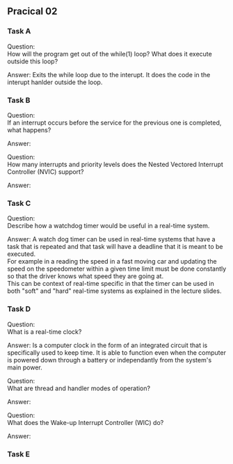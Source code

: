## Pracical 02

### Task A
Question:  
How will the program get out of the while(1) loop? What does it execute outside this
loop?  

Answer: Exits the while loop due to the interupt. It does the code in the interupt hanlder outside the loop.  


### Task B
Question:  
If an interrupt occurs before the service for the previous one is completed, what happens?  

Answer:  

Question:  
How many interrupts and priority levels does the Nested Vectored Interrupt Controller
(NVIC) support?  

Answer:  


### Task C
Question:  
Describe how a watchdog timer would be useful in a real-time system.  

Answer: A watch dog timer can be used in real-time systems that have a task that is repeated and that task will have a deadline that it is meant to be executed.  
For example in a reading the speed in a fast moving car and updating the speed on the speedometer within a given time limit must be done constantly so that the driver knows what speed they are going at.  
This can be context of real-time specific in that the timer can be used in both "soft" and "hard" real-time systems as explained in the lecture slides.  

### Task D
Question:  
What is a real-time clock?  

Answer: Is a computer clock in the form of an integrated circuit that is specifically used to keep time. It is able to function even when the computer is powered down through a battery or independantly from the system's main power.  

Question:  
What are thread and handler modes of operation?  

Answer:  

Question:  
What does the Wake-up Interrupt Controller (WIC) do?  

Answer:  


### Task E
